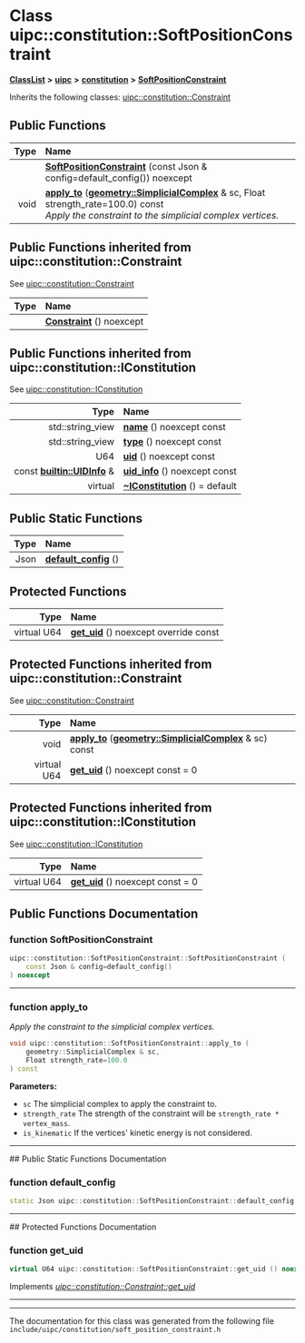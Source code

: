 

# Class uipc::constitution::SoftPositionConstraint



[**ClassList**](annotated.md) **>** [**uipc**](namespaceuipc.md) **>** [**constitution**](namespaceuipc_1_1constitution.md) **>** [**SoftPositionConstraint**](classuipc_1_1constitution_1_1_soft_position_constraint.md)








Inherits the following classes: [uipc::constitution::Constraint](classuipc_1_1constitution_1_1_constraint.md)










































































## Public Functions

| Type | Name |
| ---: | :--- |
|   | [**SoftPositionConstraint**](#function-softpositionconstraint) (const Json & config=default\_config()) noexcept<br> |
|  void | [**apply\_to**](#function-apply_to) ([**geometry::SimplicialComplex**](classuipc_1_1geometry_1_1_simplicial_complex.md) & sc, Float strength\_rate=100.0) const<br>_Apply the constraint to the simplicial complex vertices._  |


## Public Functions inherited from uipc::constitution::Constraint

See [uipc::constitution::Constraint](classuipc_1_1constitution_1_1_constraint.md)

| Type | Name |
| ---: | :--- |
|   | [**Constraint**](classuipc_1_1constitution_1_1_constraint.md#function-constraint) () noexcept<br> |


## Public Functions inherited from uipc::constitution::IConstitution

See [uipc::constitution::IConstitution](classuipc_1_1constitution_1_1_i_constitution.md)

| Type | Name |
| ---: | :--- |
|  std::string\_view | [**name**](classuipc_1_1constitution_1_1_i_constitution.md#function-name) () noexcept const<br> |
|  std::string\_view | [**type**](classuipc_1_1constitution_1_1_i_constitution.md#function-type) () noexcept const<br> |
|  U64 | [**uid**](classuipc_1_1constitution_1_1_i_constitution.md#function-uid) () noexcept const<br> |
|  const [**builtin::UIDInfo**](structuipc_1_1builtin_1_1_u_i_d_info.md) & | [**uid\_info**](classuipc_1_1constitution_1_1_i_constitution.md#function-uid_info) () noexcept const<br> |
| virtual  | [**~IConstitution**](classuipc_1_1constitution_1_1_i_constitution.md#function-iconstitution) () = default<br> |


## Public Static Functions

| Type | Name |
| ---: | :--- |
|  Json | [**default\_config**](#function-default_config) () <br> |


































































## Protected Functions

| Type | Name |
| ---: | :--- |
| virtual U64 | [**get\_uid**](#function-get_uid) () noexcept override const<br> |


## Protected Functions inherited from uipc::constitution::Constraint

See [uipc::constitution::Constraint](classuipc_1_1constitution_1_1_constraint.md)

| Type | Name |
| ---: | :--- |
|  void | [**apply\_to**](classuipc_1_1constitution_1_1_constraint.md#function-apply_to) ([**geometry::SimplicialComplex**](classuipc_1_1geometry_1_1_simplicial_complex.md) & sc) const<br> |
| virtual U64 | [**get\_uid**](classuipc_1_1constitution_1_1_constraint.md#function-get_uid) () noexcept const = 0<br> |


## Protected Functions inherited from uipc::constitution::IConstitution

See [uipc::constitution::IConstitution](classuipc_1_1constitution_1_1_i_constitution.md)

| Type | Name |
| ---: | :--- |
| virtual U64 | [**get\_uid**](classuipc_1_1constitution_1_1_i_constitution.md#function-get_uid) () noexcept const = 0<br> |








## Public Functions Documentation




### function SoftPositionConstraint 

```C++
uipc::constitution::SoftPositionConstraint::SoftPositionConstraint (
    const Json & config=default_config()
) noexcept
```




<hr>



### function apply\_to 

_Apply the constraint to the simplicial complex vertices._ 
```C++
void uipc::constitution::SoftPositionConstraint::apply_to (
    geometry::SimplicialComplex & sc,
    Float strength_rate=100.0
) const
```





**Parameters:**


* `sc` The simplicial complex to apply the constraint to. 
* `strength_rate` The strength of the constraint will be `strength_rate * vertex_mass`. 
* `is_kinematic` If the vertices' kinetic energy is not considered. 




        

<hr>
## Public Static Functions Documentation




### function default\_config 

```C++
static Json uipc::constitution::SoftPositionConstraint::default_config () 
```




<hr>
## Protected Functions Documentation




### function get\_uid 

```C++
virtual U64 uipc::constitution::SoftPositionConstraint::get_uid () noexcept override const
```



Implements [*uipc::constitution::Constraint::get\_uid*](classuipc_1_1constitution_1_1_constraint.md#function-get_uid)


<hr>

------------------------------
The documentation for this class was generated from the following file `include/uipc/constitution/soft_position_constraint.h`

